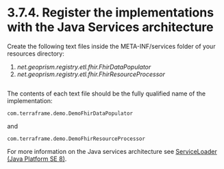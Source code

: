 # 3.7.4. Register the implementations with the Java Services architecture

Create the following text files inside the META-INF/services folder of your resources directory:

1. _net.geoprism.registry.etl.fhir.FhirDataPopulator_
2. _net.geoprism.registry.etl.fhir.FhirResourceProcessor_

<figure><img src="../../../../.gitbook/assets/image.png" alt=""><figcaption></figcaption></figure>

The contents of each text file should be the fully qualified name of the implementation:

```
com.terraframe.demo.DemoFhirDataPopulator
```

and

```
com.terraframe.demo.DemoFhirResourceProcessor
```

For more information on the Java services architecture see [ServiceLoader (Java Platform SE 8)](https://docs.oracle.com/javase/8/docs/api/java/util/ServiceLoader.html).
